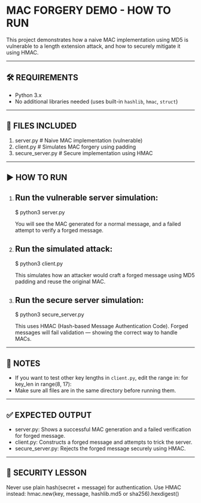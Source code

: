 MAC FORGERY DEMO - HOW TO RUN
=============================

This project demonstrates how a naive MAC implementation using MD5 is vulnerable
to a length extension attack, and how to securely mitigate it using HMAC.

---------------------------------------------
🛠 REQUIREMENTS
---------------------------------------------
- Python 3.x
- No additional libraries needed (uses built-in `hashlib`, `hmac`, `struct`)

---------------------------------------------
📁 FILES INCLUDED
---------------------------------------------
1. server.py           # Naive MAC implementation (vulnerable)
2. client.py           # Simulates MAC forgery using padding
3. secure_server.py    # Secure implementation using HMAC

---------------------------------------------
▶️ HOW TO RUN
---------------------------------------------

1. Run the vulnerable server simulation:
   -------------------------------------
   $ python3 server.py

   You will see the MAC generated for a normal message,
   and a failed attempt to verify a forged message.

2. Run the simulated attack:
   --------------------------
   $ python3 client.py

   This simulates how an attacker would craft a forged message using MD5 padding
   and reuse the original MAC.

3. Run the secure server simulation:
   ---------------------------------
   $ python3 secure_server.py

   This uses HMAC (Hash-based Message Authentication Code).
   Forged messages will fail validation — showing the correct way to handle MACs.

---------------------------------------------
📝 NOTES
---------------------------------------------
- If you want to test other key lengths in `client.py`, edit the range in:
    for key_len in range(8, 17):
- Make sure all files are in the same directory before running them.

---------------------------------------------
✅ EXPECTED OUTPUT
---------------------------------------------
- server.py: Shows a successful MAC generation and a failed verification for forged message.
- client.py: Constructs a forged message and attempts to trick the server.
- secure_server.py: Rejects the forged message securely using HMAC.

---------------------------------------------
🔐 SECURITY LESSON
---------------------------------------------
Never use plain hash(secret + message) for authentication.
Use HMAC instead: hmac.new(key, message, hashlib.md5 or sha256).hexdigest()

